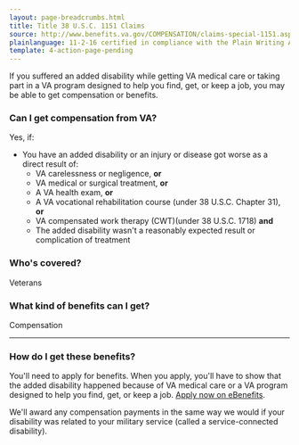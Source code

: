 ```yaml
---
layout: page-breadcrumbs.html
title: Title 38 U.S.C. 1151 Claims 
source: http://www.benefits.va.gov/COMPENSATION/claims-special-1151.asp
plainlanguage: 11-2-16 certified in compliance with the Plain Writing Act
template: 4-action-page-pending
---
```


If you suffered an added disability while getting VA medical care or taking part in a VA program designed to help you find, get, or keep a job, you may be able to get compensation or benefits.


<div class="call-out" markdown="1">

### Can I get compensation from VA?
Yes, if:

- You have an added disability or an injury or disease got worse as a direct result of:
  - VA carelessness or negligence, **or**
  - VA medical or surgical treatment, **or**
  - A VA health exam, **or**
  - A VA vocational rehabilitation course (under 38 U.S.C. Chapter 31), **or**
  - VA compensated work therapy (CWT)(under 38 U.S.C. 1718) **and**
  - The added disability wasn't a reasonably expected result or complication of treatment
  
### Who's covered?
Veterans
</div>

### What kind of benefits can I get?

Compensation 

-----

### How do I get these benefits?

You'll need to apply for benefits. When you apply, you'll have to show that the added disability happened because of VA medical care or a VA program designed to help you find, get, or keep a job. [Apply now on eBenefits](https://www.ebenefits.va.gov/ebenefits/homepage).

We'll award any compensation payments in the same way we would if your disability was related to your military service (called a service-connected disability).




